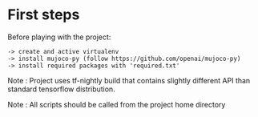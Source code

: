 # First steps
Before playing with the project:

    -> create and active virtualenv
    -> install mujoco-py (follow https://github.com/openai/mujoco-py)
    -> install required packages with 'required.txt'

Note : Project uses tf-nightly build that contains slightly different API
       than standard tensorflow distribution.

Note : All scripts should be called from the project home directory 